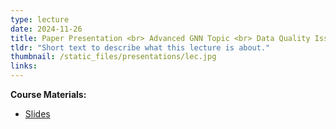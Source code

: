 ```yaml
---
type: lecture
date: 2024-11-26
title: Paper Presentation <br> Advanced GNN Topic <br> Data Quality Issue
tldr: "Short text to describe what this lecture is about."
thumbnail: /static_files/presentations/lec.jpg
links: 
---
```

**Course Materials:**
- [Slides](/static_files/presentations/slides_lec_17.pdf)
